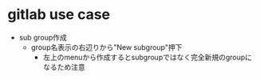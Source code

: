 # gitlab use case

* sub group作成
  * group名表示の右辺りから"New subgroup"押下
    * 左上のmenuから作成するとsubgroupではなく完全新規のgroupになるため注意
